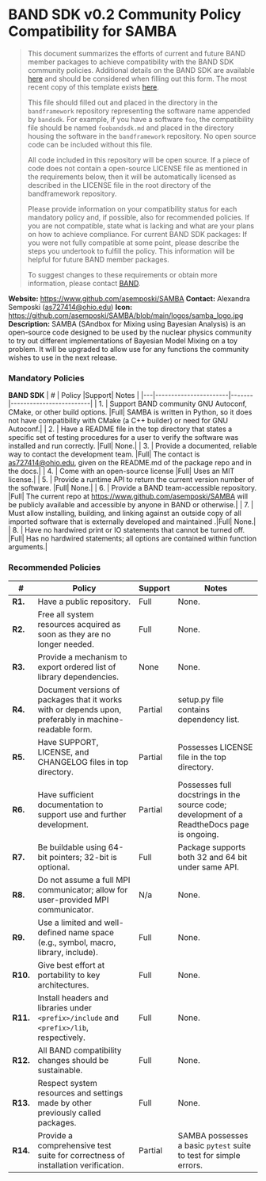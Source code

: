 # BAND SDK v0.2 Community Policy Compatibility for SAMBA


> This document summarizes the efforts of current and future BAND member packages to achieve compatibility with the BAND SDK community policies.  Additional details on the BAND SDK are available [here](https://raw.githubusercontent.com/bandframework/bandframework/main/resources/sdkpolicies/bandsdk.md) and should be considered when filling out this form. The most recent copy of this template exists [here](https://raw.githubusercontent.com/bandframework/bandframework/main/resources/sdkpolicies/template.md).
>
> This file should filled out and placed in the directory in the `bandframework` repository representing the software name appended by `bandsdk`.  For example, if you have a software `foo`, the compatibility file should be named `foobandsdk.md` and placed in the directory housing the software in the `bandframework` repository. No open source code can be included without this file.
>
> All code included in this repository will be open source.  If a piece of code does not contain a open-source LICENSE file as mentioned in the requirements below, then it will be automatically licensed as described in the LICENSE file in the root directory of the bandframework repository.
>
> Please provide information on your compatibility status for each mandatory policy and, if possible, also for recommended policies. If you are not compatible, state what is lacking and what are your plans on how to achieve compliance. For current BAND SDK packages: If you were not fully compatible at some point, please describe the steps you undertook to fulfill the policy. This information will be helpful for future BAND member packages.
>
> To suggest changes to these requirements or obtain more information, please contact [BAND](https://bandframework.github.io/team).

<!-- #region -->
**Website:** https://www.github.com/asemposki/SAMBA
**Contact:** Alexandra Semposki (as727414@ohio.edu)
**Icon:** https://github.com/asemposki/SAMBA/blob/main/logos/samba_logo.jpg
**Description:** SAMBA (SAndbox for Mixing using Bayesian Analysis) is an open-source code designed to be used by the nuclear physics community to try out different implementations of Bayesian Model Mixing on a toy problem. It will be upgraded to allow use for any functions the community wishes to use in the next release. 

### Mandatory Policies

**BAND SDK**
| # | Policy                 |Support| Notes                   |
|---|-----------------------|-------|-------------------------|
| 1. | Support BAND community GNU Autoconf, CMake, or other build options. |Full| SAMBA is written in Python, so it does not have compatibility with CMake (a C++ builder) or need for GNU Autoconf.|
| 2. | Have a README file in the top directory that states a specific set of testing procedures for a user to verify the software was installed and run correctly. |Full| None.|
| 3. | Provide a documented, reliable way to contact the development team. |Full| The contact is as727414@ohio.edu, given on the README.md of the package repo and in the docs.|
| 4. | Come with an open-source license |Full| Uses an MIT license.|
| 5. | Provide a runtime API to return the current version number of the software. |Full| None.|
| 6. | Provide a BAND team-accessible repository. |Full| The current repo at https://www.github.com/asemposki/SAMBA will be publicly available and accessible by anyone in BAND or otherwise.|
| 7. | Must allow installing, building, and linking against an outside copy of all imported software that is externally developed and maintained .|Full| None.|
| 8. |  Have no hardwired print or IO statements that cannot be turned off. |Full| Has no hardwired statements; all options are contained within function arguments.|


### Recommended Policies

| # | Policy                 |Support| Notes                   |
|---|------------------------|-------|-------------------------|
|**R1.**| Have a public repository. |Full| None. |
|**R2.**| Free all system resources acquired as soon as they are no longer needed. |Full| None. |
|**R3.**| Provide a mechanism to export ordered list of library dependencies. |None| None. |
|**R4.**| Document versions of packages that it works with or depends upon, preferably in machine-readable form.  |Partial| setup.py file contains dependency list. |
|**R5.**| Have SUPPORT, LICENSE, and CHANGELOG files in top directory.  |Partial| Possesses LICENSE file in the top directory. |
|**R6.**| Have sufficient documentation to support use and further development.  |Partial| Possesses full docstrings in the source code; development of a ReadtheDocs page is ongoing. |
|**R7.**| Be buildable using 64-bit pointers; 32-bit is optional. |Full| Package supports both 32 and 64 bit under same API.|
|**R8.**| Do not assume a full MPI communicator; allow for user-provided MPI communicator. |N/a| None. |
|**R9.**| Use a limited and well-defined name space (e.g., symbol, macro, library, include). |Full| None.|
|**R10.**| Give best effort at portability to key architectures. |Full| None.|
|**R11.**| Install headers and libraries under `<prefix>/include` and `<prefix>/lib`, respectively. |Full| None.|
|**R12.**| All BAND compatibility changes should be sustainable. |Full| None.|
|**R13.**| Respect system resources and settings made by other previously called packages. |Full| None.|
|**R14.**| Provide a comprehensive test suite for correctness of installation verification. |Partial| SAMBA possesses a basic `pytest` suite to test for simple errors.|
<!-- #endregion -->

```python

```
